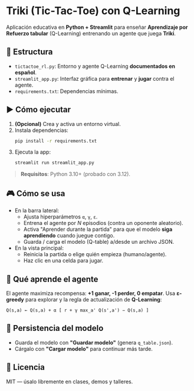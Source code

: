 
# Triki (Tic-Tac-Toe) con Q-Learning

Aplicación educativa en **Python + Streamlit** para enseñar **Aprendizaje por Refuerzo tabular** (Q-Learning) entrenando un agente que juega **Triki**.

## 🧰 Estructura
- `tictactoe_rl.py`: Entorno y agente Q-Learning **documentados en español**.
- `streamlit_app.py`: Interfaz gráfica para **entrenar** y **jugar** contra el agente.
- `requirements.txt`: Dependencias mínimas.

## ▶️ Cómo ejecutar
1. **(Opcional)** Crea y activa un entorno virtual.
2. Instala dependencias:
   ```bash
   pip install -r requirements.txt
   ```
3. Ejecuta la app:
   ```bash
   streamlit run streamlit_app.py
   ```

> **Requisitos**: Python 3.10+ (probado con 3.12).

## 🎮 Cómo se usa
- En la barra lateral:
  - Ajusta hiperparámetros `α`, `γ`, `ε`.
  - Entrena el agente por *N* episodios (contra un oponente aleatorio).
  - Activa "Aprender durante la partida" para que el modelo **siga aprendiendo** cuando juegue contigo.
  - Guarda / carga el modelo (Q-table) a/desde un archivo JSON.
- En la vista principal:
  - Reinicia la partida o elige quién empieza (humano/agente).
  - Haz clic en una celda para jugar.

## 🧠 Qué aprende el agente
El agente maximiza recompensa: **+1 ganar, -1 perder, 0 empatar**.
Usa **ε-greedy** para explorar y la regla de actualización de **Q-Learning**:

```
Q(s,a) ← Q(s,a) + α [ r + γ max_a' Q(s',a') − Q(s,a) ]
```

## 💾 Persistencia del modelo
- Guarda el modelo con **"Guardar modelo"** (genera `q_table.json`).
- Cárgalo con **"Cargar modelo"** para continuar más tarde.

## 📜 Licencia
MIT — úsalo libremente en clases, demos y talleres.
